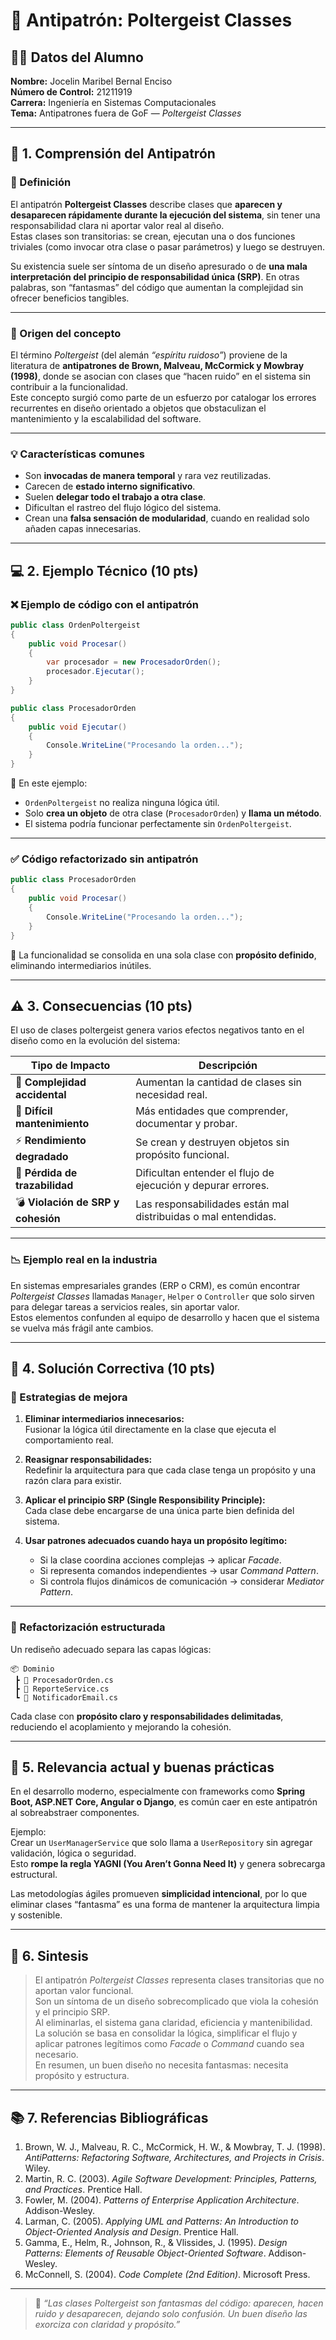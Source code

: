# 🧠 Antipatrón: Poltergeist Classes

## 👩‍💻 Datos del Alumno
**Nombre:** Jocelin Maribel Bernal Enciso  
**Número de Control:** 21211919  
**Carrera:** Ingeniería en Sistemas Computacionales  
**Tema:** Antipatrones fuera de GoF — *Poltergeist Classes*  
 

---

## 🧩 1. Comprensión del Antipatrón 

### 📖 Definición
El antipatrón **Poltergeist Classes** describe clases que **aparecen y desaparecen rápidamente durante la ejecución del sistema**, sin tener una responsabilidad clara ni aportar valor real al diseño.  
Estas clases son transitorias: se crean, ejecutan una o dos funciones triviales (como invocar otra clase o pasar parámetros) y luego se destruyen.  

Su existencia suele ser síntoma de un diseño apresurado o de **una mala interpretación del principio de responsabilidad única (SRP)**. En otras palabras, son “fantasmas” del código que aumentan la complejidad sin ofrecer beneficios tangibles.

---

### 🧠 Origen del concepto
El término *Poltergeist* (del alemán *“espíritu ruidoso”*) proviene de la literatura de **antipatrones de Brown, Malveau, McCormick y Mowbray (1998)**, donde se asocian con clases que “hacen ruido” en el sistema sin contribuir a la funcionalidad.  
Este concepto surgió como parte de un esfuerzo por catalogar los errores recurrentes en diseño orientado a objetos que obstaculizan el mantenimiento y la escalabilidad del software.

---

### 💡 Características comunes
- Son **invocadas de manera temporal** y rara vez reutilizadas.  
- Carecen de **estado interno significativo**.  
- Suelen **delegar todo el trabajo a otra clase**.  
- Dificultan el rastreo del flujo lógico del sistema.  
- Crean una **falsa sensación de modularidad**, cuando en realidad solo añaden capas innecesarias.

---

## 💻 2. Ejemplo Técnico (10 pts)

### ❌ Ejemplo de código con el antipatrón
```csharp
public class OrdenPoltergeist
{
    public void Procesar()
    {
        var procesador = new ProcesadorOrden();
        procesador.Ejecutar();
    }
}

public class ProcesadorOrden
{
    public void Ejecutar()
    {
        Console.WriteLine("Procesando la orden...");
    }
}
```

🔎 En este ejemplo:
- `OrdenPoltergeist` no realiza ninguna lógica útil.
- Solo **crea un objeto** de otra clase (`ProcesadorOrden`) y **llama un método**.
- El sistema podría funcionar perfectamente sin `OrdenPoltergeist`.

---

### ✅ Código refactorizado sin antipatrón
```csharp
public class ProcesadorOrden
{
    public void Procesar()
    {
        Console.WriteLine("Procesando la orden...");
    }
}
```

🔄 La funcionalidad se consolida en una sola clase con **propósito definido**, eliminando intermediarios inútiles.

---

## ⚠️ 3. Consecuencias (10 pts)

El uso de clases poltergeist genera varios efectos negativos tanto en el diseño como en la evolución del sistema:

| Tipo de Impacto | Descripción |
|------------------|-------------|
| 🔁 **Complejidad accidental** | Aumentan la cantidad de clases sin necesidad real. |
| 🧩 **Difícil mantenimiento** | Más entidades que comprender, documentar y probar. |
| ⚡ **Rendimiento degradado** | Se crean y destruyen objetos sin propósito funcional. |
| 🧠 **Pérdida de trazabilidad** | Dificultan entender el flujo de ejecución y depurar errores. |
| 💣 **Violación de SRP y cohesión** | Las responsabilidades están mal distribuidas o mal entendidas. |

---

### 📉 Ejemplo real en la industria
En sistemas empresariales grandes (ERP o CRM), es común encontrar *Poltergeist Classes* llamadas `Manager`, `Helper` o `Controller` que solo sirven para delegar tareas a servicios reales, sin aportar valor.  
Estos elementos confunden al equipo de desarrollo y hacen que el sistema se vuelva más frágil ante cambios.

---

## 🧰 4. Solución Correctiva (10 pts)

### 🧱 Estrategias de mejora

1. **Eliminar intermediarios innecesarios:**  
   Fusionar la lógica útil directamente en la clase que ejecuta el comportamiento real.

2. **Reasignar responsabilidades:**  
   Redefinir la arquitectura para que cada clase tenga un propósito y una razón clara para existir.

3. **Aplicar el principio SRP (Single Responsibility Principle):**  
   Cada clase debe encargarse de una única parte bien definida del sistema.

4. **Usar patrones adecuados cuando haya un propósito legítimo:**  
   - Si la clase coordina acciones complejas → aplicar *Facade*.  
   - Si representa comandos independientes → usar *Command Pattern*.  
   - Si controla flujos dinámicos de comunicación → considerar *Mediator Pattern*.

---

### 🌟 Refactorización estructurada
Un rediseño adecuado separa las capas lógicas:

```
📦 Dominio
 ┣ 📜 ProcesadorOrden.cs
 ┣ 📜 ReporteService.cs
 ┗ 📜 NotificadorEmail.cs
```

Cada clase con **propósito claro y responsabilidades delimitadas**, reduciendo el acoplamiento y mejorando la cohesión.

---

## 🧩 5. Relevancia actual y buenas prácticas

En el desarrollo moderno, especialmente con frameworks como **Spring Boot, ASP.NET Core, Angular o Django**, es común caer en este antipatrón al sobreabstraer componentes.

Ejemplo:  
Crear un `UserManagerService` que solo llama a `UserRepository` sin agregar validación, lógica o seguridad.  
Esto **rompe la regla YAGNI (You Aren’t Gonna Need It)** y genera sobrecarga estructural.

Las metodologías ágiles promueven **simplicidad intencional**, por lo que eliminar clases “fantasma” es una forma de mantener la arquitectura limpia y sostenible.

---

## 🎤 6. Sintesis

> El antipatrón *Poltergeist Classes* representa clases transitorias que no aportan valor funcional.  
> Son un síntoma de un diseño sobrecomplicado que viola la cohesión y el principio SRP.  
> Al eliminarlas, el sistema gana claridad, eficiencia y mantenibilidad.  
> La solución se basa en consolidar la lógica, simplificar el flujo y aplicar patrones legítimos como *Facade* o *Command* cuando sea necesario.  
> En resumen, un buen diseño no necesita fantasmas: necesita propósito y estructura.

---

## 📚 7. Referencias Bibliográficas

1. Brown, W. J., Malveau, R. C., McCormick, H. W., & Mowbray, T. J. (1998). *AntiPatterns: Refactoring Software, Architectures, and Projects in Crisis*. Wiley.  
2. Martin, R. C. (2003). *Agile Software Development: Principles, Patterns, and Practices*. Prentice Hall.  
3. Fowler, M. (2004). *Patterns of Enterprise Application Architecture*. Addison-Wesley.  
4. Larman, C. (2005). *Applying UML and Patterns: An Introduction to Object-Oriented Analysis and Design*. Prentice Hall.  
5. Gamma, E., Helm, R., Johnson, R., & Vlissides, J. (1995). *Design Patterns: Elements of Reusable Object-Oriented Software*. Addison-Wesley.  
6. McConnell, S. (2004). *Code Complete (2nd Edition)*. Microsoft Press.  


---

> 💬 *“Las clases Poltergeist son fantasmas del código: aparecen, hacen ruido y desaparecen, dejando solo confusión. Un buen diseño las exorciza con claridad y propósito.”*
